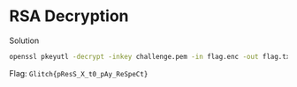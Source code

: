 # RSA Decryption

Solution

```Bash
openssl pkeyutl -decrypt -inkey challenge.pem -in flag.enc -out flag.txt
```

Flag: `Glitch{pResS_X_t0_pAy_ReSpeCt} `
